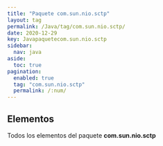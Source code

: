 ```yaml
---
title: "Paquete com.sun.nio.sctp"
layout: tag
permalink: /Java/tag/com.sun.nio.sctp/
date: 2020-12-29
key: Javapaquetecom.sun.nio.sctp
sidebar: 
  nav: java
aside: 
  toc: true
pagination: 
  enabled: true
  tag: "com.sun.nio.sctp"
  permalink: /:num/
---
```


<h2>Elementos</h2>
Todos los elementos del paquete <strong>com.sun.nio.sctp</strong>
